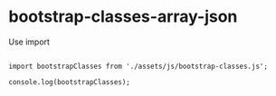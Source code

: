 # bootstrap-classes-array-json

Use import 

```javascripts

import bootstrapClasses from './assets/js/bootstrap-classes.js';

console.log(bootstrapClasses);

```
